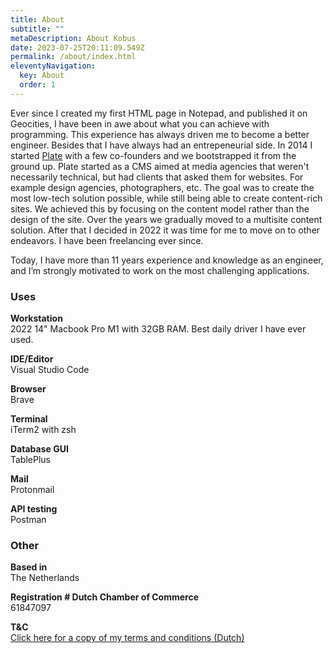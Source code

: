 ```yaml
---
title: About
subtitle: ""
metaDescription: About Kobus
date: 2023-07-25T20:11:09.549Z
permalink: /about/index.html
eleventyNavigation:
  key: About
  order: 1
---
```

E﻿ver since I created my first HTML page in Notepad, and published it on Geocities, I have been in awe about what you can achieve with programming. This experience has always driven me to become a better engineer. Besides that I have always had an entrepeneurial side. In 2014 I started [Plate](https://www.getplate.com) with a few co-founders and we bootstrapped it from the ground up. Plate started as a CMS aimed at media agencies that weren't necessarily technical, but had clients that asked them for websites. For example design agencies, photographers, etc. The goal was to create the most low-tech solution possible, while still being able to create content-rich sites. We achieved this by focusing on the content model rather than the design of the site. Over the years we gradually moved to a multisite content solution. After that I decided in 2022 it was time for me to move on to other endeavors. I have been freelancing ever since.

Today, I have more than 11 years experience and knowledge as an engineer, and I’m strongly motivated to work on the most challenging applications.

### U﻿ses

**W﻿orkstation** \
2022 14" Macbook Pro M1 with 32GB RAM. Best daily driver I have ever used.

**IDE/Editor**\
Visual Studio Code

**B﻿rowser**\
B﻿rave

**T﻿erminal**\
i﻿Term2 with zsh

**D﻿atabase GUI**\
T﻿ablePlus

**M﻿ail**\
P﻿rotonmail

**A﻿PI testing**\
P﻿ostman

### O﻿ther

**B﻿ased in**\
T﻿he Netherlands

**Registration # D﻿utch Chamber of Commerce**\
61847097

**T&C**\
[C﻿lick here for a copy of my terms and conditions (Dutch)](https://drive.proton.me/urls/QXPADT6KGM#3akUFJJMP88A)